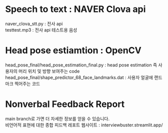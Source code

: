 # Speech to text : NAVER Clova api
naver_clova_stt.py : 전사 api   
  testtest.mp3 : 전사 api 테스트용 음성

# Head pose estiamtion : OpenCV
head_pose_final/head_pose_estimation_final.py : head pose estimation 즉 사용자의 머리 위치 및 방향 보여주는 code    
head_pose_final/shape_predictor_68_face_landmarks.dat : 사용자 얼굴에 랜드마크 찍어주는 코드  

# Nonverbal Feedback Report
main branch로 가면 더 자세한 정보를 얻을 수 있습니다.  
비언어적 표현에 대한 종합 피드백 레포트 웹사이트 : interviewbuster.streamlit.app/
